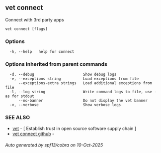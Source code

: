 ## vet connect

Connect with 3rd party apps

```
vet connect [flags]
```

### Options

```
  -h, --help   help for connect
```

### Options inherited from parent commands

```
  -d, --debug                      Show debug logs
  -e, --exceptions string          Load exceptions from file
      --exceptions-extra strings   Load additional exceptions from file
  -l, --log string                 Write command logs to file, use - as for stdout
      --no-banner                  Do not display the vet banner
  -v, --verbose                    Show verbose logs
```

### SEE ALSO

* [vet](vet.md)	 - [ Establish trust in open source software supply chain ]
* [vet connect github](vet_connect_github.md)	 - 

###### Auto generated by spf13/cobra on 10-Oct-2025
